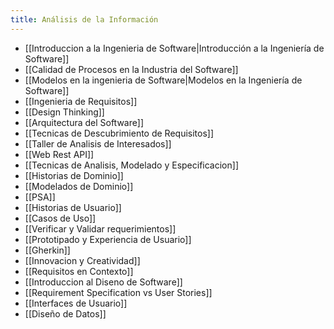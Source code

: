 ```yaml
---
title: Análisis de la Información
---
```

- [[Introduccion a la Ingenieria de Software|Introducción a la Ingeniería de Software]]
- [[Calidad de Procesos en la Industria del Software]]
- [[Modelos en la ingenieria de Software|Modelos en la Ingeniería de Software]]
- [[Ingenieria de Requisitos]]
- [[Design Thinking]]
- [[Arquitectura del Software]]
- [[Tecnicas de Descubrimiento de Requisitos]]
- [[Taller de Analisis de Interesados]]
- [[Web Rest API]]
- [[Tecnicas de Analisis, Modelado y Especificacion]]
- [[Historias de Dominio]]
- [[Modelados de Dominio]]
- [[PSA]]
- [[Historias de Usuario]]
- [[Casos de Uso]]
- [[Verificar y Validar requerimientos]]
- [[Prototipado y Experiencia de Usuario]]
- [[Gherkin]]
- [[Innovacion y Creatividad]]
- [[Requisitos en Contexto]]
- [[Introduccion al Diseno de Software]]
- [[Requirement Specification vs User Stories]]
- [[Interfaces de Usuario]]
- [[Diseño de Datos]]
